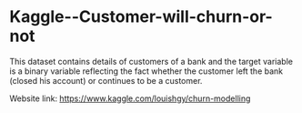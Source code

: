 # Kaggle--Customer-will-churn-or-not

This dataset contains details of customers of a bank and the target variable is a binary variable reflecting the fact whether the customer left the bank (closed his account) or continues to be a customer.

Website link: https://www.kaggle.com/louishgy/churn-modelling
